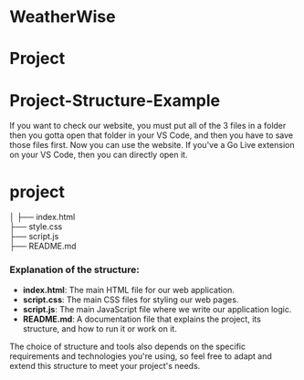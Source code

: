# WeatherWise
# Project 




# Project-Structure-Example
If you want to check our website, you must put all of the 3 files in a folder then you gotta open that folder in your VS Code, and then you have to save those files first. Now you can use the website.
If you've a Go Live extension on your VS Code, then you can directly open it.
# project
│
├── index.html\
├── style.css\
├── script.js\
├── README.md

### Explanation of the structure:
- **index.html**: The main HTML file for our web application.
- **script.css**: The main CSS files for styling our web pages.
- **script.js**: The main JavaScript file where we write our application logic.
- **README.md**: A documentation file that explains the project, its structure, and how to run it or work on it.

The choice of structure and tools also depends on the specific requirements and technologies you're using, so feel free to adapt and extend this structure to meet your project's needs.
